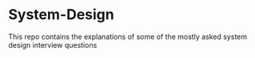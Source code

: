 # System-Design
This repo contains the explanations of some of the mostly asked system design interview questions
